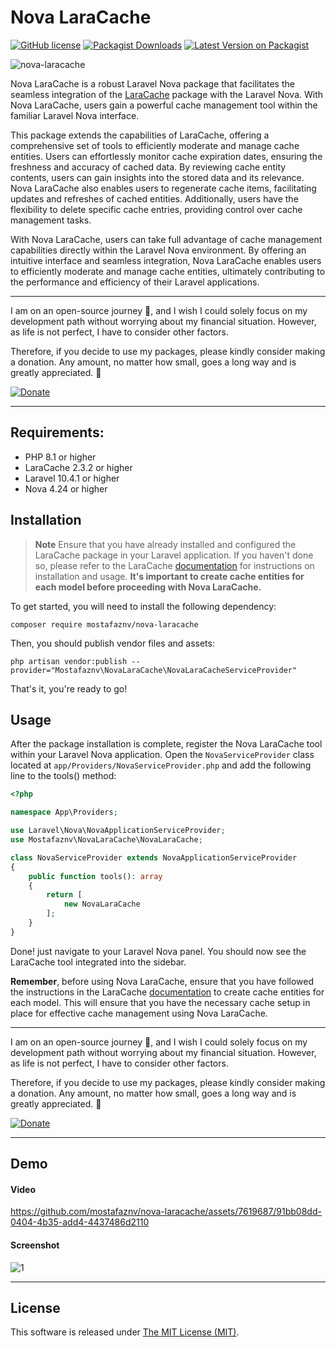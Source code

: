 # Nova LaraCache

[![GitHub license](https://img.shields.io/github/license/mostafaznv/nova-laracache?style=flat-square)](https://github.com/mostafaznv/nova-laracache/blob/master/LICENSE)
[![Packagist Downloads](https://img.shields.io/packagist/dt/mostafaznv/nova-laracache?style=flat-square&logo=packagist)](https://packagist.org/packages/mostafaznv/nova-laracache)
[![Latest Version on Packagist](https://img.shields.io/packagist/v/mostafaznv/nova-laracache.svg?style=flat-square&logo=composer)](https://packagist.org/packages/mostafaznv/nova-laracache)

![nova-laracache](https://github.com/mostafaznv/laracache/assets/7619687/e4795f82-e043-4ebc-9cf2-36680b56a748)

Nova LaraCache is a robust Laravel Nova package that facilitates the seamless integration of the [LaraCache](https://github.com/mostafaznv/laracache) package with the Laravel Nova. With Nova LaraCache, users gain a powerful cache management tool within the familiar Laravel Nova interface.

This package extends the capabilities of LaraCache, offering a comprehensive set of tools to efficiently moderate and manage cache entities. Users can effortlessly monitor cache expiration dates, ensuring the freshness and accuracy of cached data. By reviewing cache entity contents, users can gain insights into the stored data and its relevance. Nova LaraCache also enables users to regenerate cache items, facilitating updates and refreshes of cached entities. Additionally, users have the flexibility to delete specific cache entries, providing control over cache management tasks.

With Nova LaraCache, users can take full advantage of cache management capabilities directly within the Laravel Nova environment. By offering an intuitive interface and seamless integration, Nova LaraCache enables users to efficiently moderate and manage cache entities, ultimately contributing to the performance and efficiency of their Laravel applications.

----
I am on an open-source journey 🚀, and I wish I could solely focus on my development path without worrying about my financial situation. However, as life is not perfect, I have to consider other factors.

Therefore, if you decide to use my packages, please kindly consider making a donation. Any amount, no matter how small, goes a long way and is greatly appreciated. 🍺

[![Donate](https://mostafaznv.github.io/donate/donate.svg)](https://mostafaznv.github.io/donate)

----

## Requirements:

- PHP 8.1 or higher
- LaraCache 2.3.2 or higher
- Laravel 10.4.1 or higher
- Nova 4.24 or higher


## Installation
> **Note** Ensure that you have already installed and configured the LaraCache package in your Laravel application. If you haven't done so, please refer to the LaraCache [documentation](https://github.com/mostafaznv/laracache) for instructions on installation and usage. **It's important to create cache entities for each model before proceeding with Nova LaraCache.**

To get started, you will need to install the following dependency:

```shell
composer require mostafaznv/nova-laracache
```

Then, you should publish vendor files and assets:
```shell
php artisan vendor:publish --provider="Mostafaznv\NovaLaraCache\NovaLaraCacheServiceProvider"
```

That's it, you're ready to go!

## Usage
After the package installation is complete, register the Nova LaraCache tool within your Laravel Nova application. Open the `NovaServiceProvider` class located at `app/Providers/NovaServiceProvider.php` and add the following line to the tools() method:

```php
<?php

namespace App\Providers;

use Laravel\Nova\NovaApplicationServiceProvider;
use Mostafaznv\NovaLaraCache\NovaLaraCache;

class NovaServiceProvider extends NovaApplicationServiceProvider
{
    public function tools(): array
    {
        return [
            new NovaLaraCache
        ];
    }
}
```
Done! just navigate to your Laravel Nova panel. You should now see the LaraCache tool integrated into the sidebar.

**Remember**, before using Nova LaraCache, ensure that you have followed the instructions in the LaraCache [documentation](https://github.com/mostafaznv/laracache) to create cache entities for each model. This will ensure that you have the necessary cache setup in place for effective cache management using Nova LaraCache.


----
I am on an open-source journey 🚀, and I wish I could solely focus on my development path without worrying about my financial situation. However, as life is not perfect, I have to consider other factors.

Therefore, if you decide to use my packages, please kindly consider making a donation. Any amount, no matter how small, goes a long way and is greatly appreciated. 🍺

[![Donate](https://mostafaznv.github.io/donate/donate.svg)](https://mostafaznv.github.io/donate)

----

## Demo

#### Video
https://github.com/mostafaznv/nova-laracache/assets/7619687/91bb08dd-0404-4b35-add4-4437486d2110

#### Screenshot
![1](https://github.com/mostafaznv/nova-laracache/assets/7619687/7daef1b7-0d00-4d6a-a8e3-592f68070248)

----


## License

This software is released under [The MIT License (MIT)](LICENSE.txt).
